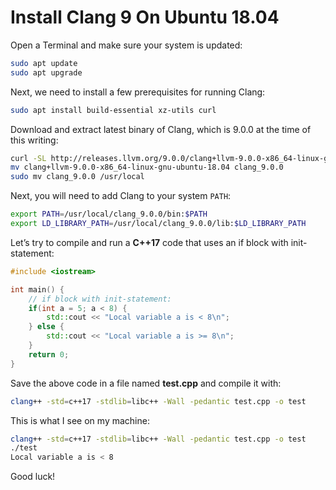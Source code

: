 # Install Clang 9 On Ubuntu 18.04

Open a Terminal and make sure your system is updated:

```bash
sudo apt update
sudo apt upgrade
```

Next, we need to install a few prerequisites for running Clang:

```bash
sudo apt install build-essential xz-utils curl
```

Download and extract latest binary of Clang, which is 9.0.0 at the time of this writing:

```bash
curl -SL http://releases.llvm.org/9.0.0/clang+llvm-9.0.0-x86_64-linux-gnu-ubuntu-18.04.tar.xz | tar -xJC .
mv clang+llvm-9.0.0-x86_64-linux-gnu-ubuntu-18.04 clang_9.0.0
sudo mv clang_9.0.0 /usr/local
```

Next, you will need to add Clang to your system `PATH`:

```bash
export PATH=/usr/local/clang_9.0.0/bin:$PATH
export LD_LIBRARY_PATH=/usr/local/clang_9.0.0/lib:$LD_LIBRARY_PATH
```

Let’s try to compile and run a **C++17** code that uses an if block with init-statement:

```c++
#include <iostream>

int main() {
    // if block with init-statement:
    if(int a = 5; a < 8) {
        std::cout << "Local variable a is < 8\n";
    } else {
        std::cout << "Local variable a is >= 8\n";
    }
    return 0;
}
```

Save the above code in a file named **test.cpp** and compile it with:

```bash
clang++ -std=c++17 -stdlib=libc++ -Wall -pedantic test.cpp -o test
```

This is what I see on my machine:

```bash
clang++ -std=c++17 -stdlib=libc++ -Wall -pedantic test.cpp -o test
./test
Local variable a is < 8
```

Good luck!
